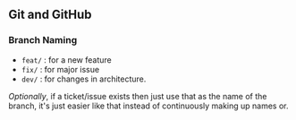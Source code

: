 ## Git and GitHub

### Branch Naming

- `feat/`  : for a new feature
- `fix/`   : for major issue
- `dev/`   : for changes in architecture.

_Optionally_, if a ticket/issue exists then
just use that as the name of the branch,
it's just easier like that instead of continuously
making up names or.
